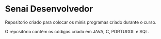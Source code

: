 # Senai Desenvolvedor
Repositorio criado para colocar os minis programas criado durante o curso.

O repositório contém os códigos criado em JAVA, C, PORTUGOL e SQL.
